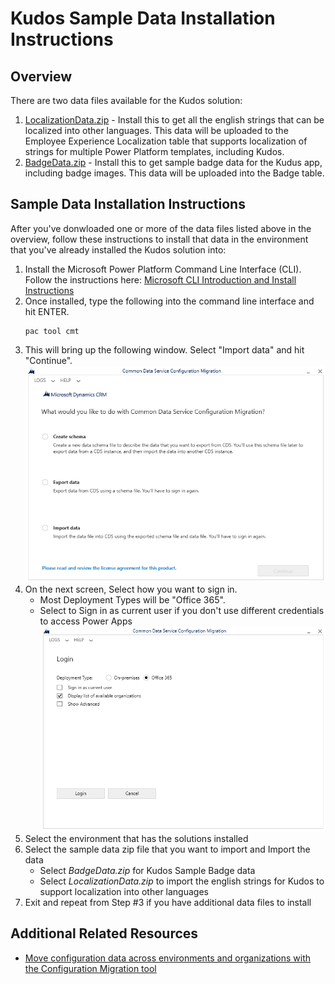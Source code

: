 # Kudos Sample Data Installation Instructions
## Overview
There are two data files available for the Kudos solution:
1. [LocalizationData.zip](LocalizationData.zip) - Install this to get all the english strings that can be localized into other languages. This data will be uploaded to the Employee Experience Localization table that supports localization of strings for multiple Power Platform templates, including Kudos.
2. [BadgeData.zip](BadgeData.zip) - Install this to get sample badge data for the Kudus app, including badge images. This data will be uploaded into the Badge table.

## Sample Data Installation Instructions
After you've donwloaded one or more of the data files listed above in the overview, follow these instructions to install that data in the environment that you've already installed the Kudos solution into:
1. Install the Microsoft Power Platform Command Line Interface (CLI). Follow the instructions here: [Microsoft CLI Introduction and Install Instructions](https://learn.microsoft.com/en-us/power-platform/developer/cli/introduction)
2. Once installed, type the following into the command line interface and hit ENTER.
    ```
    pac tool cmt
    ```
3. This will bring up the following window. Select "Import data" and hit "Continue".
![alt text](CMTScreenshot1.png "Configuration Migration Tool")
4. On the next screen, Select how you want to sign in.
    - Most Deployment Types will be "Office 365".
    - Select to Sign in as current user if you don't use different credentials to access Power Apps
![alt text](CMTScreenshot2.png "Configuration Migration Tool")
5. Select the environment that has the solutions installed
6. Select the sample data zip file that you want to import and Import the data
    - Select *BadgeData.zip* for Kudos Sample Badge data
    - Select *LocalizationData.zip* to import the english strings for Kudos to support localization into other languages
7. Exit and repeat from Step #3 if you have additional data files to install

## Additional Related Resources
- [Move configuration data across environments and organizations with the Configuration Migration tool](https://learn.microsoft.com/en-us/power-platform/admin/manage-configuration-data)
